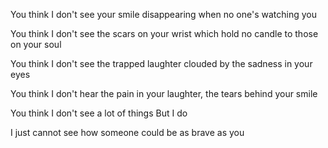 You think I don't see
your smile disappearing
when no one's watching you

You think I don't see
the scars on your wrist
which hold no candle
to those on your soul

You think I don't see
the trapped laughter
clouded by the sadness
in your eyes

You think I don't hear
the pain in your laughter,
the tears behind your smile

You think I don't see
a lot of things
But I do

I just cannot see
how someone could be
as brave as you
